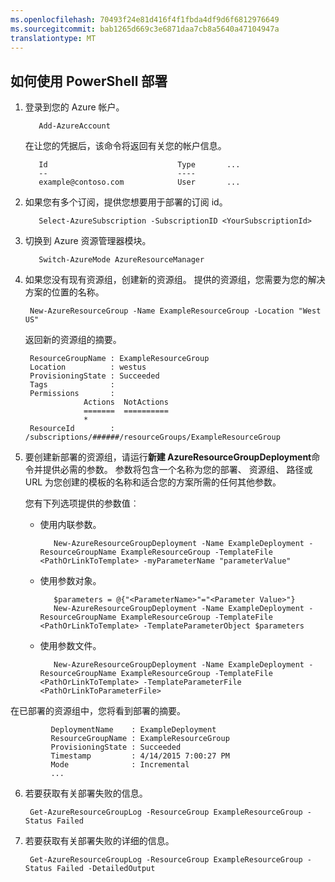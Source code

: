 ```yaml
---
ms.openlocfilehash: 70493f24e81d416f4f1fbda4df9d6f6812976649
ms.sourcegitcommit: bab1265d669c3e6871daa7cb8a5640a47104947a
translationtype: MT
---
```

## 如何使用 PowerShell 部署

1. 登录到您的 Azure 帐户。

          Add-AzureAccount

   在让您的凭据后，该命令将返回有关您的帐户信息。

          Id                             Type       ...
          --                             ----    
          example@contoso.com            User       ...   

2. 如果您有多个订阅，提供您想要用于部署的订阅 id。 

          Select-AzureSubscription -SubscriptionID <YourSubscriptionId>

3. 切换到 Azure 资源管理器模块。

          Switch-AzureMode AzureResourceManager

4. 如果您没有现有资源组，创建新的资源组。 提供的资源组，您需要为您的解决方案的位置的名称。

        New-AzureResourceGroup -Name ExampleResourceGroup -Location "West US"

   返回新的资源组的摘要。

        ResourceGroupName : ExampleResourceGroup
        Location          : westus
        ProvisioningState : Succeeded
        Tags              :
        Permissions       :
                    Actions  NotActions
                    =======  ==========
                    *
        ResourceId        : /subscriptions/######/resourceGroups/ExampleResourceGroup

5. 要创建新部署的资源组，请运行**新建 AzureResourceGroupDeployment**命令并提供必需的参数。 参数将包含一个名称为您的部署、 资源组、 路径或 URL 为您创建的模板的名称和适合您的方案所需的任何其他参数。 
   
   您有下列选项提供的参数值︰ 
   
   - 使用内联参数。

            New-AzureResourceGroupDeployment -Name ExampleDeployment -ResourceGroupName ExampleResourceGroup -TemplateFile <PathOrLinkToTemplate> -myParameterName "parameterValue"

   - 使用参数对象。

            $parameters = @{"<ParameterName>"="<Parameter Value>"}
            New-AzureResourceGroupDeployment -Name ExampleDeployment -ResourceGroupName ExampleResourceGroup -TemplateFile <PathOrLinkToTemplate> -TemplateParameterObject $parameters

   - 使用参数文件。

            New-AzureResourceGroupDeployment -Name ExampleDeployment -ResourceGroupName ExampleResourceGroup -TemplateFile <PathOrLinkToTemplate> -TemplateParameterFile <PathOrLinkToParameterFile>

  在已部署的资源组中，您将看到部署的摘要。

             DeploymentName    : ExampleDeployment
             ResourceGroupName : ExampleResourceGroup
             ProvisioningState : Succeeded
             Timestamp         : 4/14/2015 7:00:27 PM
             Mode              : Incremental
             ...

6. 若要获取有关部署失败的信息。

        Get-AzureResourceGroupLog -ResourceGroup ExampleResourceGroup -Status Failed

7. 若要获取有关部署失败的详细的信息。

        Get-AzureResourceGroupLog -ResourceGroup ExampleResourceGroup -Status Failed -DetailedOutput

